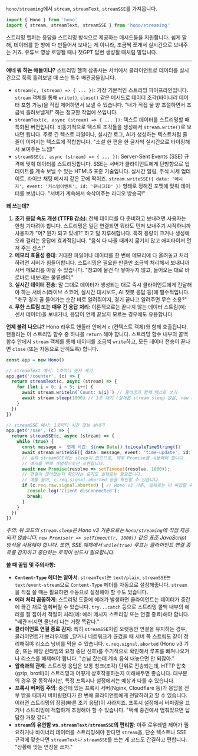 `hono/streaming`에서 `stream`, `streamText`, `streamSSE`를 가져옵니다.

```typescript
import { Hono } from 'hono'
import { stream, streamText, streamSSE } from 'hono/streaming'
```

스트리밍 헬퍼는 응답을 스트리밍 방식으로 제공하는 메서드들을 지원합니다. 쉽게 말해, 데이터를 한 방에 다 만들어서 보내는 게 아니라, 조금씩 쪼개서 실시간으로 보내주는 거죠. 유튜브 영상 로딩될 때나 챗GPT 답변 생성될 때처럼 말입니다.

---

**얘네 뭐 하는 애들이냐?**
스트리밍 헬퍼 삼총사는 서버에서 클라이언트로 데이터를 실시간으로 쭉쭉 흘려보낼 때 쓰는 특수 배관공들입니다.

*   `stream(c, (stream) => { ... })`: 가장 기본적인 스트리밍 파이프라인입니다. `stream` 객체를 통해 `write()`, `close()` 같은 메서드로 데이터 조각(바이너리 데이터 포함 가능)을 직접 제어하면서 보낼 수 있습니다. "내가 직접 물 양 조절하면서 조금씩 흘려보낼게!" 하는 정교한 작업에 쓰입니다.
*   `streamText(c, async (stream) => { ... })`: 텍스트 데이터를 스트리밍할 때 특화된 버전입니다. 비동기적으로 텍스트 조각들을 생성해서 `stream.write()`로 보내면 됩니다. 주로 긴 텍스트 파일이나, 실시간 로그, AI가 생성하는 텍스트처럼 줄줄이 이어지는 텍스트에 적합합니다. "소설 한 편을 한 글자씩 실시간으로 타이핑해서 보여주는 느낌!"
*   `streamSSE(c, async (stream) => { ... })`: Server-Sent Events (SSE) 규격에 맞춰 데이터를 스트리밍합니다. SSE는 서버가 클라이언트에게 단방향으로 업데이트를 계속 보낼 수 있는 HTML5 표준 기술입니다. 실시간 알림, 주식 시세 업데이트, 라이브 채팅 메시지 같은 곳에 딱이죠. `stream.writeSSE({ data: '메시지', event: '커스텀이벤트', id: '유니크ID' })` 형태로 정해진 포맷에 맞춰 데이터를 보냅니다. "서버가 계속해서 속삭여주는 라디오 방송국!"

**왜 쓰는데?**
1.  **초기 응답 속도 개선 (TTFB 감소)**: 전체 데이터를 다 준비하고 보내려면 사용자는 한참 기다려야 합니다. 스트리밍은 일단 연결되면 뭐라도 먼저 보내주기 시작하니까 사용자가 "어? 뭔가 되고 있네?" 하고 덜 지루해합니다. 특히 용량이 크거나 생성에 오래 걸리는 응답에 효과적입니다. "음식 다 나올 때까지 굶기지 않고 애피타이저 먼저 주는 센스!"
2.  **메모리 효율성 증대**: 거대한 파일이나 데이터를 한 번에 메모리에 다 올려놓고 처리하려면 서버가 힘들어합니다. 스트리밍은 필요한 만큼만 조금씩 처리해서 보내니까 서버 메모리를 아낄 수 있습니다. "창고에 물건 다 쌓아두지 않고, 들어오는 대로 바로바로 내보내는 물류센터."
3.  **실시간 데이터 전송**: 말 그대로 데이터가 생성되는 대로 즉시 클라이언트에게 전달해야 하는 서비스(라이브 스코어, 실시간 대시보드, AI 챗봇 응답 등)에 필수적입니다. "축구 경기 골 들어가는 순간 바로 알려줘야지, 경기 끝나고 알려주면 무슨 소용?"
4.  **무한 스트림 또는 매우 긴 응답 처리**: 이론적으로는 끝나지 않는 데이터 스트림(예: 센서 데이터)을 보내거나, 응답이 언제 끝날지 모르는 경우에도 유용합니다.

**언제 불려 나오냐?**
Hono 라우트 핸들러 안에서 `c` (컨텍스트 객체)와 함께 호출됩니다. 핸들러는 이 스트리밍 함수 중 하나를 `return` 해야 합니다. 스트리밍 함수 내부의 콜백 함수 안에서 `stream` 객체를 통해 데이터를 조금씩 `write`하고, 모든 데이터 전송이 끝나면 `close` (또는 자동으로 닫히도록) 합니다.

```typescript
const app = new Hono()

// streamText 예시: 1초마다 숫자 세기
app.get('/counter', (c) => {
  return streamText(c, async (stream) => {
    for (let i = 0; i < 5; i++) {
      await stream.writeln(`Count: ${i}`) // 줄바꿈과 함께 텍스트 쓰기
      await stream.sleep(1000) // 1초 대기 (실제론 stream.sleep 없음, new Promise(setTimeout) 써야함)
    }
  })
})

// streamSSE 예시: 1초마다 시간 정보 보내기
app.get('/sse', (c) => {
  return streamSSE(c, async (stream) => {
    while (true) {
      const message = `현재 시간: ${new Date().toLocaleTimeString()}`
      await stream.writeSSE({ data: message, event: 'time-update', id: String(Date.now()) })
      // 실제 streamSSE에는 sleep이 없으므로, 외부 Promise를 사용해야 합니다.
      // 예시를 위해 개념적으로만 표현합니다.
      await new Promise(resolve => setTimeout(resolve, 1000)); 
      // 연결이 끊어졌는지 확인하는 로직도 실제로는 필요합니다.
      // 예를 들어, c.req.signal.aborted 등을 확인할 수 있습니다.
      if (c.req.raw.signal.aborted) { // Hono v3 기준, 실제로는 더 복잡할 수 있음
        console.log('Client disconnected');
        break;
      }
    }
  })
})
```
*주의: 위 코드의 `stream.sleep`은 Hono v3 기준으로는 `hono/streaming`에 직접 제공되지 않습니다. `new Promise(r => setTimeout(r, 1000))` 같은 표준 JavaScript 방식을 사용해야 합니다. 또한, SSE 예제에서 `while(true)` 루프는 클라이언트 연결 종료를 감지하고 중단하는 로직이 반드시 필요합니다.*

**쓸 때 꿀팁 및 주의사항:**
*   **`Content-Type` 헤더는 알아서**: `streamText`는 `text/plain`, `streamSSE`는 `text/event-stream`으로 `Content-Type` 헤더를 자동으로 설정해줍니다. `stream`을 직접 쓸 때는 필요하면 수동으로 설정해야 할 수도 있습니다.
*   **에러 처리 꼼꼼하게**: 스트리밍 도중에 에러가 발생하면 클라이언트는 데이터가 중간에 끊긴 채로 멈춰버릴 수 있습니다. `try...catch` 등으로 스트리밍 콜백 내부의 에러를 잘 잡아서 적절히 처리(예: 에러 메시지 스트리밍 또는 연결 종료)해야 합니다. "배관 터지면 물난리 나는 거랑 똑같다."
*   **클라이언트 연결 종료 감지**: 특히 `streamSSE`처럼 오랫동안 연결을 유지하는 경우, 클라이언트가 브라우저를 _닫거나 네트워크가 끊겼을 때 서버 쪽 스트림도 같이 정리해줘야 리소스 낭비를 막을 수 있습니다. `c.req.signal.aborted` (Hono v3 기준, 또는 해당 런타임의 요청 중단 신호)를 주기적으로 확인해서 루프를 빠져나오거나 리소스를 해제해야 합니다. "손님 갔는데 계속 음식 내놓으면 안 되잖아."
*   **압축과의 관계**: 스트리밍 응답은 보통 청크(조각) 단위로 전송되는데, HTTP 압축(gzip, brotli)이 스트리밍과 어떻게 상호작용하는지 이해해두면 좋습니다. 대부분의 경우 잘 동작하지만, 특정 프록시나 설정에서는 예상과 다를 수 있습니다.
*   **프록시 버퍼링 주의**: 중간에 있는 프록시 서버(Nginx, Cloudflare 등)가 응답을 전부 받을 때까지 버퍼링했다가 한 번에 클라이언트에게 전달하려고 할 수 있습니다. 이러면 스트리밍의 장점(빠른 초기 응답)이 사라지죠. 프록시 설정에서 버퍼링을 끄거나 스트리밍에 적합하게 조정해야 할 수 있습니다. "택배 중간에서 멈춰있으면 답답한 거랑 같다."
*   **`stream`의 유연함 vs. `streamText/streamSSE`의 편리함**: 아주 로우레벨 제어가 필요하거나 바이너리 데이터를 스트리밍해야 한다면 `stream`을, 단순 텍스트나 SSE 규격에 맞춘다면 `streamText`나 `streamSSE`를 쓰는 게 코드도 간결하고 편합니다. "상황에 맞는 연장을 쓰자."